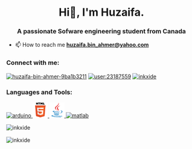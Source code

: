 <h1 align="center">Hi👋, I'm Huzaifa.</h1>
<h3 align="center">A passionate Sofware engineering student from Canada</h3>

- 📫 How to reach me **huzaifa.bin_ahmer@yahoo.com**

<h3 align="left">Connect with me:</h3>
<p align="left">

<a href="https://linkedin.com/in/huzaifa-bin-ahmer-9ba1b3211" target="blank"><img align="center" src="https://github.com/inkxide/inkxide/assets/122377141/27fb5818-e1d8-4d5e-82c9-eb8bb6fb0851" alt="huzaifa-bin-ahmer-9ba1b3211" height="30" width="40" /></a>
<a href="https://stackoverflow.com/users/23187559/inkxide" target="blank"><img align="center" src="https://raw.githubusercontent.com/rahuldkjain/github-profile-readme-generator/master/src/images/icons/Social/stack-overflow.svg" alt="user:23187559" height="30" width="40" /></a>
<a href="https://instagram.com/inkxide" target="blank"><img align="center" src="https://raw.githubusercontent.com/rahuldkjain/github-profile-readme-generator/master/src/images/icons/Social/instagram.svg" alt="inkxide" height="30" width="40" /></a>
</p>

<h3 align="left">Languages and Tools:</h3>
<p align="left"> <a href="https://www.arduino.cc/" target="_blank" rel="noreferrer"> <img src="https://cdn.worldvectorlogo.com/logos/arduino-1.svg" alt="arduino" width="40" height="40"/> </a> <a href="https://www.w3.org/html/" target="_blank" rel="noreferrer"> <img src="https://raw.githubusercontent.com/devicons/devicon/master/icons/html5/html5-original-wordmark.svg" alt="html5" width="40" height="40"/> </a> <a href="https://www.java.com" target="_blank" rel="noreferrer"> <img src="https://raw.githubusercontent.com/devicons/devicon/master/icons/java/java-original.svg" alt="java" width="40" height="40"/> </a> <a href="https://www.mathworks.com/" target="_blank" rel="noreferrer"> <img src="https://upload.wikimedia.org/wikipedia/commons/2/21/Matlab_Logo.png" alt="matlab" width="40" height="40"/> </a> </p>

<p><img align="center" src="https://github-readme-stats.vercel.app/api/top-langs?username=inkxide&show_icons=true&locale=en&layout=compact" alt="inkxide" /></p>

<p><img align="center" src="https://github-readme-streak-stats.herokuapp.com/?user=inkxide&" alt="inkxide" /></p>



